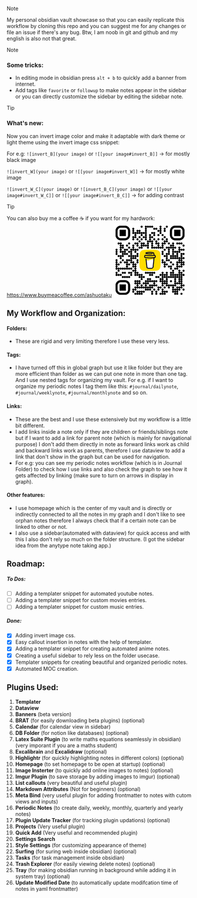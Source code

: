 
> [!NOTE]
> My personal obsidian vault showcase so that you can easily replicate this workflow by cloning this repo and you can suggest me for any changes or file an issue if there's any bug. Btw, I am noob in git and github and my english is also not that great.

> [!NOTE]
> ### Some tricks:
> - In editing mode in obsidian press `alt + b` to quickly add a banner from internet.
> - Add tags like `favorite` or `followup` to make notes appear in the sidebar or you can directly customize the sidebar by editing the sidebar note.

> [!TIP] 
> ### What's new:
> Now you can invert image color and make it adaptable with dark theme or light theme using the invert image css snippet:
>
> For e.g: `![invert_B](your image)` or `![[your image#invert_B]]` -> for mostly black image
>
> `![invert_W](your image)`  or `![[your image#invert_W]]` -> for mostly white image
>
> `![invert_W_C](your image)` or `![invert_B_C](your image)` or `![[your image#invert_W_C]]` or `![[your image#invert_B_C]]` -> for adding contrast

> [!TIP]
> You can also buy me a coffee ☕ if you want for my hardwork: https://www.buymeacoffee.com/ashuotaku
> <a href='https://www.buymeacoffee.com/ashuotaku'><img src='qr.png' width='200'></a>

## My Workflow and Organization:
#### Folders:
- These are rigid and very limiting therefore I use these very less.

#### Tags:
- I have turned off this in global graph but use it like folder but they are more efficient than folder as we can put one note in more than one tag. And I use nested tags for organizing my vault. For e.g. if I want to organize my periodic notes I tag them like this: `#journal/dailynote`, `#journal/weeklynote`, `#journal/monthlynote` and so on.

#### Links:
- These are the best and I use these extensively but my workflow is a little bit different.
- I add links inside a note only if they are children or friends/siblings note but if I want to add a link for parent note (which is mainly for navigational purpose) I don't add them directly in note as forward links work as child and backward links work as parents, therefore I use dataview to add a link that don't show in the graph but can be used for navigation.
- For e.g: you can see my periodic notes workflow (which is in Journal Folder) to check how I use links and also check the graph to see how it gets affected by linking (make sure to turn on arrows in display in graph).

#### Other features:
- I use homepage which is the center of my vault and is directly or indirectly connected to all the notes in my graph and I don't like to see orphan notes therefore I always check that if a certain note can be linked to other or not.
- I also use a sidebar(automated with dataview) for quick access and with this I also don't rely so much on the folder structure. (I got the sidebar idea from the anytype note taking app.)

## Roadmap:

##### To Dos:
- [ ] Adding a templater snippet for automated youtube notes.
- [ ] Adding a templater snippet for custom movies entries.
- [ ] Adding a templater snippet for custom music entries.

##### Done:
- [x] Adding invert image css.
- [x] Easy callout insertion in notes with the help of templater.
- [x] Adding a templater snippet for creating automated anime notes.
- [x] Creating a useful sidebar to rely less on the folder usecase.
- [x] Templater snippets for creating beautiful and organized periodic notes. 
- [x] Automated MOC creation.

## Plugins Used:
1. **Templater**
2. **Dataview**
3. **Banners** (beta version)
4. **BRAT** (for easily downloading beta plugins) (optional)
5. **Calendar** (for calendar view in sidebar)
6. **DB Folder** (for notion like databases) (optional)
7. **Latex Suite Plugin** (to write maths equations seamlessly in obsidian) (very imporant if you are a maths student)
8. **Excalibrain** and **Excalidraw** (optional)
9. **Highlightr** (for quickly highlighting notes in different colors) (optional)
10. **Homepage** (to set homepage to be open at startup) (optional)
11. **Image Insterter** (to quickly add online images to notes) (optional)
12. **Imgur Plugin** (to save storage by adding images to imgur) (optional)
13. **List callouts** (very beautiful and useful plugin)
14. **Markdown Attributes** (Not for beginners) (optional)
15. **Meta Bind** (very useful plugin for adding frontmatter to notes with cutom views and inputs)
16. **Periodic Notes** (to create daily, weekly, monthly, quarterly and yearly notes)
17. **Plugin Update Tracker** (for tracking plugin updations) (optional)
18. **Projects** (Very useful plugin)
19. **Quick Add** (Very useful and recommended plugin)
20. **Settings Search** 
21. **Style Settings** (for customizing appearance of theme)
22. **Surfing** (for suring web inside obsidian) (optional)
23. **Tasks** (for task management inside obsidian)
24. **Trash Explorer** (for easily viewing delete notes) (optional)
25. **Tray** (for making obsidian running in background while adding it in system tray) (optional)
26. **Update Modified Date** (to automatically update modifcation time of notes in yaml frontmatter)

